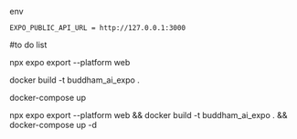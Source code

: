 env
```
EXPO_PUBLIC_API_URL = http://127.0.0.1:3000
```

#to do list

npx expo export --platform web

docker build -t buddham_ai_expo .

docker-compose up

npx expo export --platform web && docker build -t buddham_ai_expo . && docker-compose up -d